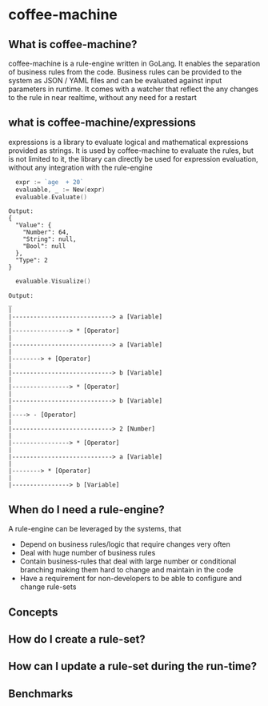 coffee-machine
====

What is coffee-machine?
--
coffee-machine is a rule-engine written in GoLang. It enables the separation of business rules from the code. Business rules can be provided to the system as JSON / YAML files and can be evaluated against input parameters in runtime. It comes with a watcher that reflect the any changes to the rule in near realtime, without any need for a restart

what is coffee-machine/expressions
--
expressions is a library to evaluate logical and mathematical expressions provided as strings. It is used by coffee-machine to evaluate the rules, but is not limited to it, the library can directly be used for expression evaluation, without any integration with the rule-engine

```go
  expr := `age  + 20`
  evaluable, _ := New(expr)
  evaluable.Evaluate()
```
```
Output:
{
  "Value": {
    "Number": 64,
    "String": null,
    "Bool": null
  },
  "Type": 2
}
```

```go
  evaluable.Visualize()
```
```
Output:
_
|
|----------------------------> a [Variable]
|
|----------------> * [Operator]
|
|----------------------------> a [Variable]
|
|--------> + [Operator]
|
|----------------------------> b [Variable]
|
|----------------> * [Operator]
|
|----------------------------> b [Variable]
|
|----> - [Operator]
|
|----------------------------> 2 [Number]
|
|----------------> * [Operator]
|
|----------------------------> a [Variable]
|
|--------> * [Operator]
|
|----------------> b [Variable]
```


When do I need a rule-engine?
--
A rule-engine can be leveraged by the systems, that
- Depend on business rules/logic that require changes very often
- Deal with huge number of business rules
- Contain business-rules that deal with large number or conditional branching making
 them hard to change and maintain in the code
- Have a requirement for non-developers to be able to configure and change rule-sets

Concepts
--



How do I create a rule-set?
--



How can I update a rule-set during the run-time?
--

Benchmarks
--